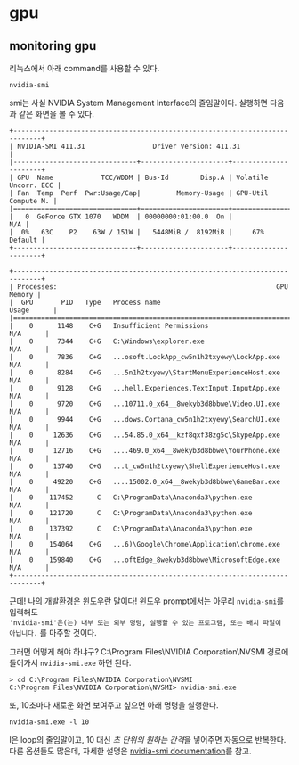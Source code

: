 # gpu


## monitoring gpu 
리눅스에서 아래 command를 사용할 수 있다.
```shell
nvidia-smi
```
smi는 사실 NVIDIA System Management Interface의 줄임말이다. 실행하면 다음과 같은 화면을 볼 수 있다.

    +-----------------------------------------------------------------------------+
    | NVIDIA-SMI 411.31                 Driver Version: 411.31                    |
    |-------------------------------+----------------------+----------------------+
    | GPU  Name            TCC/WDDM | Bus-Id        Disp.A | Volatile Uncorr. ECC |
    | Fan  Temp  Perf  Pwr:Usage/Cap|         Memory-Usage | GPU-Util  Compute M. |
    |===============================+======================+======================|
    |   0  GeForce GTX 1070   WDDM  | 00000000:01:00.0  On |                  N/A |
    |  0%   63C    P2    63W / 151W |   5448MiB /  8192MiB |     67%      Default |
    +-------------------------------+----------------------+----------------------+

    +-----------------------------------------------------------------------------+
    | Processes:                                                       GPU Memory |
    |  GPU       PID   Type   Process name                             Usage      |
    |=============================================================================|
    |    0      1148    C+G   Insufficient Permissions                   N/A      |
    |    0      7344    C+G   C:\Windows\explorer.exe                    N/A      |
    |    0      7836    C+G   ...osoft.LockApp_cw5n1h2txyewy\LockApp.exe N/A      |
    |    0      8284    C+G   ...5n1h2txyewy\StartMenuExperienceHost.exe N/A      |
    |    0      9128    C+G   ...hell.Experiences.TextInput.InputApp.exe N/A      |
    |    0      9720    C+G   ...10711.0_x64__8wekyb3d8bbwe\Video.UI.exe N/A      |
    |    0      9944    C+G   ...dows.Cortana_cw5n1h2txyewy\SearchUI.exe N/A      |
    |    0     12636    C+G   ...54.85.0_x64__kzf8qxf38zg5c\SkypeApp.exe N/A      |
    |    0     12716    C+G   ....469.0_x64__8wekyb3d8bbwe\YourPhone.exe N/A      |
    |    0     13740    C+G   ...t_cw5n1h2txyewy\ShellExperienceHost.exe N/A      |
    |    0     49220    C+G   ....15002.0_x64__8wekyb3d8bbwe\GameBar.exe N/A      |
    |    0    117452      C   C:\ProgramData\Anaconda3\python.exe        N/A      |
    |    0    121720      C   C:\ProgramData\Anaconda3\python.exe        N/A      |
    |    0    137392      C   C:\ProgramData\Anaconda3\python.exe        N/A      |
    |    0    154064    C+G   ...6)\Google\Chrome\Application\chrome.exe N/A      |
    |    0    159840    C+G   ...oftEdge_8wekyb3d8bbwe\MicrosoftEdge.exe N/A      |
    +-----------------------------------------------------------------------------+

근데! 나의 개발환경은 윈도우란 말이다! 윈도우 prompt에서는 아무리 ```nvidia-smi```를 입력해도 <br>
``` 'nvidia-smi'은(는) 내부 또는 외부 명령, 실행할 수 있는 프로그램, 또는 배치 파일이 아닙니다. ``` 를 마주할 것이다.<br>

그러면 어떻게 해야 하냐구?
C:\Program Files\NVIDIA Corporation\NVSMI 경로에 들어가서 ```nvidia-smi.exe``` 하면 된다.

```shell
> cd C:\Program Files\NVIDIA Corporation\NVSMI
C:\Program Files\NVIDIA Corporation\NVSMI> nvidia-smi.exe
```

또, 10초마다 새로운 화면 보여주고 싶으면 아래 명령을 실행한다. 
```shell
nvidia-smi.exe -l 10
```
l은 loop의 줄임말이고, 10 대신 *초 단위의 원하는 간격*을 넣어주면 자동으로 반복한다. <br>
다른 옵션들도 많은데, 
자세한 설명은 [nvidia-smi documentation](http://developer.download.nvidia.com/compute/DCGM/docs/nvidia-smi-367.38.pdf)를 참고. <br>
